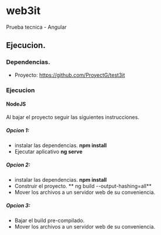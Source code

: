 # web3it
Prueba tecnica - Angular

## Ejecucion.

### Dependencias.
- Proyecto: https://github.com/ProyectG/test3it

### Ejecucion

#### NodeJS

Al bajar el proyecto seguir las siguientes instrucciones.
##### Opcion 1:

- instalar las dependencias. **npm install**
- Ejecutar aplicativo **ng serve**

##### Opcion 2:

- instalar las dependencias. **npm install**
- Construir el proyecto. ** ng build --output-hashing=all**
- Mover los archivos a un servidor web de su conveniencia.

##### Opcion 3:

- Bajar el build pre-compilado.
- Mover los archivos a un servidor web de su conveniencia.
